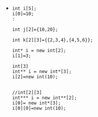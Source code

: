 - ```
  int i[5];
  i[0]=10;
  :
  
  int j[2]={10,20};
  
  int k[2][3]={{2,3,4},{4,5,6}};
  
  int* i = new int[2];
  i[1]=3;
  
  int[3]
  int** i = new int*[3];
  i[2]=new int(10);
  
  
  //int[2][3]
  int*** i = new int**[2];
  i[0]= new int*[3];
  i[0][0]=new int(10);
  ```